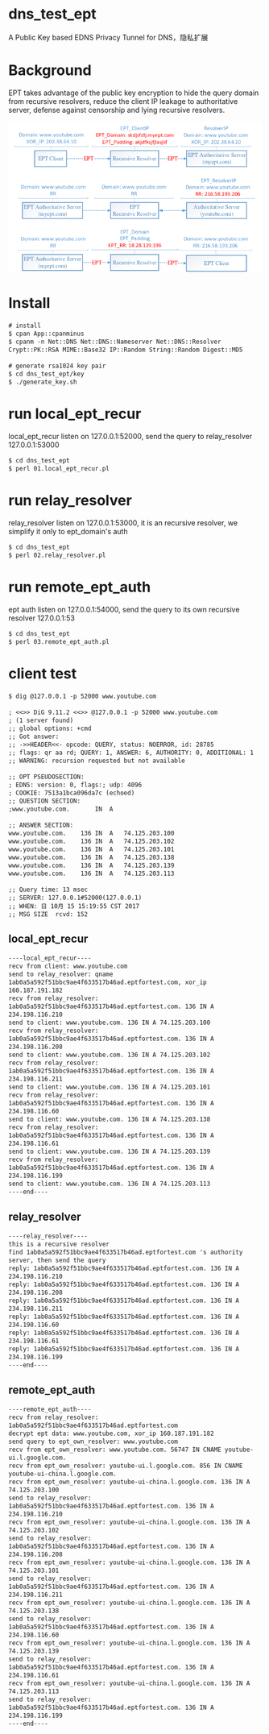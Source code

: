 # dns_test_ept
A Public Key based EDNS Privacy Tunnel for DNS，隐私扩展

# Background

EPT takes advantage of the public key encryption to hide the query domain from recursive resolvers, reduce the client IP leakage to authoritative server, defense against censorship and lying recursive resolvers.

![ept.png](ept.png)

# Install
 
    # install
    $ cpan App::cpanminus
    $ cpanm -n Net::DNS Net::DNS::Nameserver Net::DNS::Resolver Crypt::PK::RSA MIME::Base32 IP::Random String::Random Digest::MD5

    # generate rsa1024 key pair
    $ cd dns_test_ept/key
    $ ./generate_key.sh

# run local_ept_recur
    
local_ept_recur listen on 127.0.0.1:52000, send the query to relay_resolver 127.0.0.1:53000

    $ cd dns_test_ept
    $ perl 01.local_ept_recur.pl

# run relay_resolver

relay_resolver listen on 127.0.0.1:53000, it is an recursive resolver, we simplify it only to ept_domain's auth

    $ cd dns_test_ept
    $ perl 02.relay_resolver.pl

# run remote_ept_auth

ept auth listen on 127.0.0.1:54000, send the query to its own recursive resolver 127.0.0.1:53

    $ cd dns_test_ept
    $ perl 03.remote_ept_auth.pl

# client test

    $ dig @127.0.0.1 -p 52000 www.youtube.com

    ; <<>> DiG 9.11.2 <<>> @127.0.0.1 -p 52000 www.youtube.com
    ; (1 server found)
    ;; global options: +cmd
    ;; Got answer:
    ;; ->>HEADER<<- opcode: QUERY, status: NOERROR, id: 28785
    ;; flags: qr aa rd; QUERY: 1, ANSWER: 6, AUTHORITY: 0, ADDITIONAL: 1
    ;; WARNING: recursion requested but not available

    ;; OPT PSEUDOSECTION:
    ; EDNS: version: 0, flags:; udp: 4096
    ; COOKIE: 7513a1bca096da7c (echoed)
    ;; QUESTION SECTION:
    ;www.youtube.com.		IN	A

    ;; ANSWER SECTION:
    www.youtube.com.	136	IN	A	74.125.203.100
    www.youtube.com.	136	IN	A	74.125.203.102
    www.youtube.com.	136	IN	A	74.125.203.101
    www.youtube.com.	136	IN	A	74.125.203.138
    www.youtube.com.	136	IN	A	74.125.203.139
    www.youtube.com.	136	IN	A	74.125.203.113

    ;; Query time: 13 msec
    ;; SERVER: 127.0.0.1#52000(127.0.0.1)
    ;; WHEN: 日 10月 15 15:19:55 CST 2017
    ;; MSG SIZE  rcvd: 152

## local_ept_recur

    ----local_ept_recur----
    recv from client: www.youtube.com
    send to relay_resolver: qname 1ab0a5a592f51bbc9ae4f633517b46ad.eptfortest.com, xor_ip 160.187.191.182
    recv from relay_resolver: 1ab0a5a592f51bbc9ae4f633517b46ad.eptfortest.com. 136 IN A 234.198.116.210
    send to client: www.youtube.com. 136 IN A 74.125.203.100
    recv from relay_resolver: 1ab0a5a592f51bbc9ae4f633517b46ad.eptfortest.com. 136 IN A 234.198.116.208
    send to client: www.youtube.com. 136 IN A 74.125.203.102
    recv from relay_resolver: 1ab0a5a592f51bbc9ae4f633517b46ad.eptfortest.com. 136 IN A 234.198.116.211
    send to client: www.youtube.com. 136 IN A 74.125.203.101
    recv from relay_resolver: 1ab0a5a592f51bbc9ae4f633517b46ad.eptfortest.com. 136 IN A 234.198.116.60
    send to client: www.youtube.com. 136 IN A 74.125.203.138
    recv from relay_resolver: 1ab0a5a592f51bbc9ae4f633517b46ad.eptfortest.com. 136 IN A 234.198.116.61
    send to client: www.youtube.com. 136 IN A 74.125.203.139
    recv from relay_resolver: 1ab0a5a592f51bbc9ae4f633517b46ad.eptfortest.com. 136 IN A 234.198.116.199
    send to client: www.youtube.com. 136 IN A 74.125.203.113
    ----end----

## relay_resolver

    ----relay_resolver----
    this is a recursive resolver
    find 1ab0a5a592f51bbc9ae4f633517b46ad.eptfortest.com 's authority server, then send the query
    reply: 1ab0a5a592f51bbc9ae4f633517b46ad.eptfortest.com. 136 IN A 234.198.116.210
    reply: 1ab0a5a592f51bbc9ae4f633517b46ad.eptfortest.com. 136 IN A 234.198.116.208
    reply: 1ab0a5a592f51bbc9ae4f633517b46ad.eptfortest.com. 136 IN A 234.198.116.211
    reply: 1ab0a5a592f51bbc9ae4f633517b46ad.eptfortest.com. 136 IN A 234.198.116.60
    reply: 1ab0a5a592f51bbc9ae4f633517b46ad.eptfortest.com. 136 IN A 234.198.116.61
    reply: 1ab0a5a592f51bbc9ae4f633517b46ad.eptfortest.com. 136 IN A 234.198.116.199
    ----end----

## remote_ept_auth

    ----remote_ept_auth----
    recv from relay_resolver: 1ab0a5a592f51bbc9ae4f633517b46ad.eptfortest.com
    decrypt ept data: www.youtube.com, xor_ip 160.187.191.182
    send query to ept_own_resolver: www.youtube.com
    recv from ept_own_resolver: www.youtube.com. 56747 IN CNAME youtube-ui.l.google.com.
    recv from ept_own_resolver: youtube-ui.l.google.com. 856 IN CNAME youtube-ui-china.l.google.com.
    recv from ept_own_resolver: youtube-ui-china.l.google.com. 136 IN A 74.125.203.100
    send to relay_resolver: 1ab0a5a592f51bbc9ae4f633517b46ad.eptfortest.com. 136 IN A 234.198.116.210
    recv from ept_own_resolver: youtube-ui-china.l.google.com. 136 IN A 74.125.203.102
    send to relay_resolver: 1ab0a5a592f51bbc9ae4f633517b46ad.eptfortest.com. 136 IN A 234.198.116.208
    recv from ept_own_resolver: youtube-ui-china.l.google.com. 136 IN A 74.125.203.101
    send to relay_resolver: 1ab0a5a592f51bbc9ae4f633517b46ad.eptfortest.com. 136 IN A 234.198.116.211
    recv from ept_own_resolver: youtube-ui-china.l.google.com. 136 IN A 74.125.203.138
    send to relay_resolver: 1ab0a5a592f51bbc9ae4f633517b46ad.eptfortest.com. 136 IN A 234.198.116.60
    recv from ept_own_resolver: youtube-ui-china.l.google.com. 136 IN A 74.125.203.139
    send to relay_resolver: 1ab0a5a592f51bbc9ae4f633517b46ad.eptfortest.com. 136 IN A 234.198.116.61
    recv from ept_own_resolver: youtube-ui-china.l.google.com. 136 IN A 74.125.203.113
    send to relay_resolver: 1ab0a5a592f51bbc9ae4f633517b46ad.eptfortest.com. 136 IN A 234.198.116.199
    ----end----
